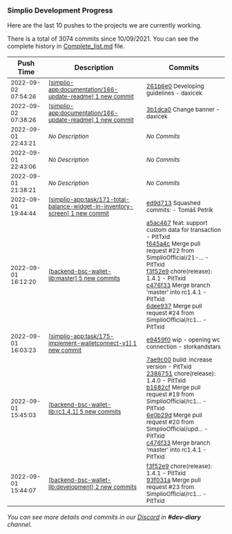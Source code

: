 
### Simplio Development Progress

Here are the last 10 pushes to the projects we are currently working.

There is a total of 3074 commits since 10/09/2021. You can see the complete history in
 [Complete_list.md](Complete_list.md) file.

| Push Time | Description | Commits |
| --- | --- | --- |
| <sub>2022-09-02 07:54:26</sub> | <sub>[[simplio-app:documentation/166\-update\-readme] 1 new commit](https://github.com/SimplioOfficial/simplio-app/commit/261b6e06af199e8bbecab8ea63129c6438bfe8a2)</sub> | <sub>[261b6e0](https://github.com/SimplioOfficial/simplio-app/commit/261b6e06af199e8bbecab8ea63129c6438bfe8a2) Developing guidelines - daxicek</sub> |
| <sub>2022-09-02 07:38:26</sub> | <sub>[[simplio-app:documentation/166\-update\-readme] 1 new commit](https://github.com/SimplioOfficial/simplio-app/commit/3b1dca04ed41582f79bab804d210646513f97f74)</sub> | <sub>[3b1dca0](https://github.com/SimplioOfficial/simplio-app/commit/3b1dca04ed41582f79bab804d210646513f97f74) Change banner - daxicek</sub> |
| <sub>2022-09-01 22:43:21</sub> | <sub>_No Description_</sub> | <sub>_No Commits_</sub> |
| <sub>2022-09-01 22:43:06</sub> | <sub>_No Description_</sub> | <sub>_No Commits_</sub> |
| <sub>2022-09-01 21:38:21</sub> | <sub>_No Description_</sub> | <sub>_No Commits_</sub> |
| <sub>2022-09-01 19:44:44</sub> | <sub>[[simplio-app:task/171\-total\-balance\-widget\-in\-inventory\-screen] 1 new commit](https://github.com/SimplioOfficial/simplio-app/commit/ed9d713c7f430ac2dbea68786eea4754df3b5ab1)</sub> | <sub>[ed9d713](https://github.com/SimplioOfficial/simplio-app/commit/ed9d713c7f430ac2dbea68786eea4754df3b5ab1) Squashed commits: - Tomáš Petrík</sub> |
| <sub>2022-09-01 16:12:20</sub> | <sub>[[backend-bsc-wallet-lib:master] 5 new commits](https://github.com/SimplioOfficial/backend-bsc-wallet-lib/compare/6e0b29dbc817...6dee9374275d)</sub> | <sub>[a5ac467](https://github.com/SimplioOfficial/backend-bsc-wallet-lib/commit/a5ac467ace10c1445987f5aa80f0efc36783a691) feat: support custom data for transaction - PitTxid<br>[f645a4c](https://github.com/SimplioOfficial/backend-bsc-wallet-lib/commit/f645a4c7bda053845fe396d5a26732dfe6c52f6b) Merge pull request #22 from SimplioOfficial/21-... - PitTxid<br>[f3f52e9](https://github.com/SimplioOfficial/backend-bsc-wallet-lib/commit/f3f52e9e69d3cb02f4abf5de8fec9803e1b4fd52) chore(release): 1.4.1 - PitTxid<br>[c476f33](https://github.com/SimplioOfficial/backend-bsc-wallet-lib/commit/c476f3399f86e297225b19aefb53c918b8a93be1) Merge branch 'master' into rc1.4.1 - PitTxid<br>[6dee937](https://github.com/SimplioOfficial/backend-bsc-wallet-lib/commit/6dee9374275d4c733a4674429c29dfe4fbbd1d52) Merge pull request #24 from SimplioOfficial/rc1... - PitTxid</sub> |
| <sub>2022-09-01 16:03:23</sub> | <sub>[[simplio-app:task/175\-implement\-walletconnect\-v1] 1 new commit](https://github.com/SimplioOfficial/simplio-app/commit/e9459f04546f7f03691a038760f22aaf6bc3e27a)</sub> | <sub>[e9459f0](https://github.com/SimplioOfficial/simplio-app/commit/e9459f04546f7f03691a038760f22aaf6bc3e27a) wip - opening wc connection - storkandstars</sub> |
| <sub>2022-09-01 15:45:03</sub> | <sub>[[backend-bsc-wallet-lib:rc1\.4\.1] 5 new commits](https://github.com/SimplioOfficial/backend-bsc-wallet-lib/compare/f3f52e9e69d3...c476f3399f86)</sub> | <sub>[7ae9c00](https://github.com/SimplioOfficial/backend-bsc-wallet-lib/commit/7ae9c008404540ea0607805749f62b2bf118edf4) build: increase version - PitTxid<br>[2386751](https://github.com/SimplioOfficial/backend-bsc-wallet-lib/commit/23867516f491e3c2794050629ec675c5813a2547) chore(release): 1.4.0 - PitTxid<br>[b1682cf](https://github.com/SimplioOfficial/backend-bsc-wallet-lib/commit/b1682cf9b0982ec1daf10b51eeb6307c1b37e852) Merge pull request #19 from SimplioOfficial/rc1... - PitTxid<br>[6e0b29d](https://github.com/SimplioOfficial/backend-bsc-wallet-lib/commit/6e0b29dbc8171961517a893b2ec58df1ea3dd9ce) Merge pull request #20 from SimplioOfficial/upd... - PitTxid<br>[c476f33](https://github.com/SimplioOfficial/backend-bsc-wallet-lib/commit/c476f3399f86e297225b19aefb53c918b8a93be1) Merge branch 'master' into rc1.4.1 - PitTxid</sub> |
| <sub>2022-09-01 15:44:07</sub> | <sub>[[backend-bsc-wallet-lib:development] 2 new commits](https://github.com/SimplioOfficial/backend-bsc-wallet-lib/compare/f645a4c7bda0...93f031adf2fb)</sub> | <sub>[f3f52e9](https://github.com/SimplioOfficial/backend-bsc-wallet-lib/commit/f3f52e9e69d3cb02f4abf5de8fec9803e1b4fd52) chore(release): 1.4.1 - PitTxid<br>[93f031a](https://github.com/SimplioOfficial/backend-bsc-wallet-lib/commit/93f031adf2fb88e0537857ec0b5ac3ce77b92fa6) Merge pull request #23 from SimplioOfficial/rc1... - PitTxid</sub> |

_You can see more details and commits in our [Discord](https://discord.gg/aKhjuwZmdP) in **#dev-diary** channel._
